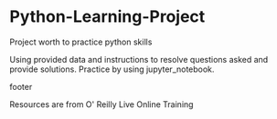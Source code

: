 # Python-Learning-Project
Project worth to practice python skills

Using provided data and instructions to resolve questions asked and provide solutions.
Practice by using jupyter_notebook.

footer

Resources are from O' Reilly Live Online Training
